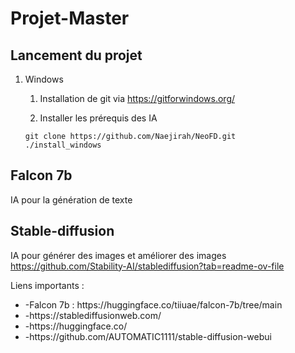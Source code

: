 # Projet-Master

## Lancement du projet

1. Windows

    1. Installation de git via https://gitforwindows.org/

    2. Installer les prérequis des IA
    ```commandline
    git clone https://github.com/Naejirah/NeoFD.git
    ./install_windows
    ``` 

## Falcon 7b

IA pour la génération de texte

## Stable-diffusion

IA pour générer des images et améliorer des images
https://github.com/Stability-AI/stablediffusion?tab=readme-ov-file

Liens importants :
<ul>
  <li>-Falcon 7b : https://huggingface.co/tiiuae/falcon-7b/tree/main</li>
  <li>-https://stablediffusionweb.com/</li>
  <li>-https://huggingface.co/</li>
  <li>-https://github.com/AUTOMATIC1111/stable-diffusion-webui</li>
</ul>
